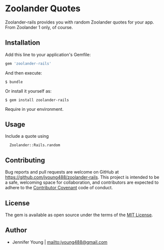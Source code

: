 # Zoolander Quotes

Zoolander-rails provides you with random Zoolander quotes for your app. From Zoolander 1 only, of course.

## Installation

Add this line to your application's Gemfile:

```ruby
gem 'zoolander-rails'
```

And then execute:

    $ bundle

Or install it yourself as:

    $ gem install zoolander-rails

Require in your environment.

## Usage

Include a quote using
```
  Zoolander::Rails.random
```

## Contributing

Bug reports and pull requests are welcome on GitHub at https://github.com/jyoung488/zoolander-rails. This project is intended to be a safe, welcoming space for collaboration, and contributors are expected to adhere to the [Contributor Covenant](http://contributor-covenant.org) code of conduct.


## License

The gem is available as open source under the terms of the [MIT License](http://opensource.org/licenses/MIT).

## Author
* Jennifer Young | <mailto:jyoung488@gmail.com>
